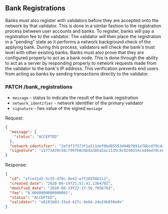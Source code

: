 ## Bank Registrations

Banks must also register with validators before they are accepted onto the network by that validator. This is done in a 
similar fashion to the registration process between user accounts and banks. To register, banks will pay a registration 
fee to the validator. The validator will then place the registration in a "pending" state as it performs a network 
background check of the applying bank. During this process, validators will check the bank's trust level with other 
existing banks. Banks must also prove that they are configured properly to act as a bank node. This is done through the 
ability to act as a server by responding properly to network requests made from the validator to the bank's IP address. 
This verification prevents end users from acting as banks by sending transactions directly to the validator.

### PATCH /bank_registrations

- `message` - status to indicate the result of the bank registration
- `network_identifier` - network identifier of the primary validator
- `signature` - hex value of the signed `message`

Request:
```json
{
  "message": {
    "status": "ACCEPTED"
  },
  "network_identifier": "3afdf37573f1a511def0bd85553404b7091a76bcd79cdcebba1310527b167521",
  "signature": "11773d39c58cf99f60c0bda385a5ac1135c0c0246554cedded78ce68896c00ac851413543d77aa6aeefc76ef2f9962301a370c934be5c0d88d3b8cc0e6fc0f09"
}
```

Response:
```json
{
  "id": "afce31d3-5c55-479c-8e42-eff28358b113",
  "created_date": "2020-06-19T21:51:41.136479Z",
  "modified_date": "2020-06-19T22:17:56.705678Z",
  "fee": "0.0000000000000001",
  "status": "ACCEPTED",
  "validator": "a8101b03-15ad-42fc-8e64-2de24b850e0e"
}
```
